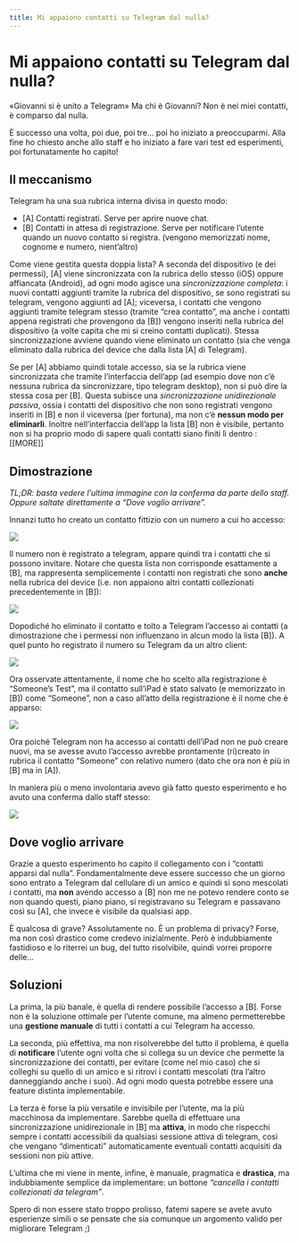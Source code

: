```yaml
---
title: Mi appaiono contatti su Telegram dal nulla?
---
```


# Mi appaiono contatti su Telegram dal nulla?

«Giovanni si è unito a Telegram»
Ma chi è Giovanni? Non è nei miei contatti, è comparso dal nulla.

È successo una volta, poi due, poi tre... poi ho iniziato a preoccuparmi. Alla fine ho chiesto anche allo staff e ho iniziato a fare vari test ed esperimenti, poi fortunatamente ho capito!

## Il meccanismo

Telegram ha una sua rubrica interna divisa in questo modo:

*   [A] Contatti registrati. Serve per aprire nuove chat.
*   [B] Contatti in attesa di registrazione. Serve per notificare l’utente quando un nuovo contatto si registra. (vengono memorizzati nome, cognome e numero, nient’altro)

Come viene gestita questa doppia lista? A seconda del dispositivo (e dei permessi), [A] viene sincronizzata con la rubrica dello stesso (iOS) oppure affiancata (Android), ad ogni modo agisce una _sincronizzazione completa_: i nuovi contatti aggiunti tramite la rubrica del dispositivo, se sono registrati su telegram, vengono aggiunti ad [A]; viceversa, i contatti che vengono aggiunti tramite telegram stesso (tramite “crea contatto”, ma anche i contatti appena registrati che provengono da [B]) vengono inseriti nella rubrica del dispositivo (a volte capita che mi si creino contatti duplicati). Stessa sincronizzazione avviene quando viene eliminato un contatto (sia che venga eliminato dalla rubrica del device che dalla lista [A] di Telegram).

Se per [A] abbiamo quindi totale accesso, sia se la rubrica viene sincronizzata che tramite l’interfaccia dell’app (ad esempio dove non c’è nessuna rubrica da sincronizzare, tipo telegram desktop), non si può dire la stessa cosa per [B]. Questa subisce una _sincronizzazione unidirezionale passiva_, ossia i contatti del dispositivo che non sono registrati vengono inseriti in [B] e non il viceversa (per fortuna), ma non c’è **nessun modo per eliminarli**. Inoltre nell’interfaccia dell’app la lista [B] non è visibile, pertanto non si ha proprio modo di sapere quali contatti siano finiti lì dentro :\
[[MORE]]

## Dimostrazione

_TL;DR: basta vedere l’ultima immagine con la conferma da parte dello staff. Oppure saltate direttamente a “Dove voglio arrivare”._

Innanzi tutto ho creato un contatto fittizio con un numero a cui ho accesso:

![](https://68.media.tumblr.com/e74040f4116c055cf73760c84def7199/tumblr_inline_obaf43x76l1rc5rnw_540.png)

Il numero non è registrato a telegram, appare quindi tra i contatti che si possono invitare. Notare che questa lista non corrisponde esattamente a [B], ma rappresenta semplicemente i contatti non registrati che sono **anche** nella rubrica del device (i.e. non appaiono altri contatti collezionati precedentemente in [B]):

![](https://68.media.tumblr.com/984febf65ea96e3c4ac54b92b71e9226/tumblr_inline_obaf9i36mJ1rc5rnw_540.png)

Dopodiché ho eliminato il contatto e tolto a Telegram l’accesso ai contatti (a dimostrazione che i permessi non influenzano in alcun modo la lista [B]). A quel punto ho registrato il numero su Telegram da un altro client:

![](https://68.media.tumblr.com/b86e143595cb48d08d688755f9481c06/tumblr_inline_obafdqDwXb1rc5rnw_540.png)

Ora osservate attentamente, il nome che ho scelto alla registrazione è “Someone’s Test”, ma il contatto sull’iPad è stato salvato (e memorizzato in [B]) come “Someone”, non a caso all’atto della registrazione è il nome che è apparso:

![](https://68.media.tumblr.com/541e4e690d4f62291ff083c1856cc563/tumblr_inline_obafgaAprZ1rc5rnw_540.png)

Ora poiché Telegram non ha accesso ai contatti dell’iPad non ne può creare nuovi, ma se avesse avuto l’accesso avrebbe prontamente (ri)creato in rubrica il contatto “Someone” con relativo numero (dato che ora non è più in [B] ma in [A]).

In maniera più o meno involontaria avevo già fatto questo esperimento e ho avuto una conferma dallo staff stesso:

![](https://68.media.tumblr.com/f686724c486f5af1c3920ac835e28456/tumblr_inline_obafuwpi041rc5rnw_540.png)

## Dove voglio arrivare

Grazie a questo esperimento ho capito il collegamento con i “contatti apparsi dal nulla”. Fondamentalmente deve essere successo che un giorno sono entrato a Telegram dal cellulare di un amico e quindi si sono mescolati i contatti, ma **non** avendo accesso a [B] non me ne potevo rendere conto se non quando questi, piano piano, si registravano su Telegram e passavano così su [A], che invece è visibile da qualsiasi app.

È qualcosa di grave? Assolutamente no. È un problema di privacy? Forse, ma non così drastico come credevo inizialmente. Però è indubbiamente fastidioso e lo riterrei un bug, del tutto risolvibile, quindi vorrei proporre delle...

## Soluzioni

La prima, la più banale, è quella di rendere possibile l’accesso a [B]. Forse non è la soluzione ottimale per l’utente comune, ma almeno permetterebbe una **gestione manuale** di tutti i contatti a cui Telegram ha accesso.

La seconda, più effettiva, ma non risolverebbe del tutto il problema, è quella di **notificare** l’utente ogni volta che si collega su un device che permette la sincronizzazione dei contatti, per evitare (come nel mio caso) che si colleghi su quello di un amico e si ritrovi i contatti mescolati (tra l’altro danneggiando anche i suoi). Ad ogni modo questa potrebbe essere una feature distinta implementabile.

La terza è forse la più versatile e invisibile per l’utente, ma la più macchinosa da implementare. Sarebbe quella di effettuare una sincronizzazione unidirezionale in [B] ma **attiva**, in modo che rispecchi sempre i contatti accessibili da qualsiasi sessione attiva di telegram, così che vengano “dimenticati” automaticamente eventuali contatti acquisiti da sessioni non più attive.

L’ultima che mi viene in mente, infine, è manuale, pragmatica e **drastica**, ma indubbiamente semplice da implementare: un bottone _“cancella i contatti collezionati da telegram”_.

Spero di non essere stato troppo prolisso, fatemi sapere se avete avuto esperienze simili o se pensate che sia comunque un argomento valido per migliorare Telegram ;)
